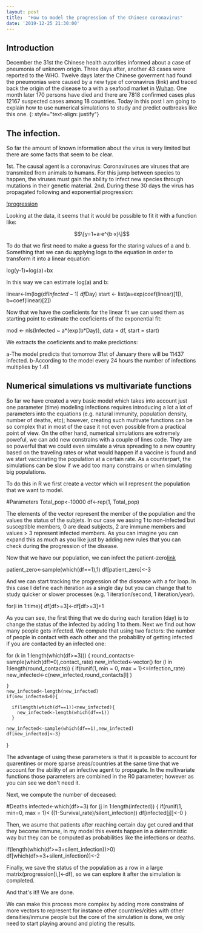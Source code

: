 ```yaml
---
layout: post
title:  "How to model the progression of the Chinese coronavirus"
date: '2019-12-25 21:30:00'
---
```


## Introduction
December the 31st the Chinese health autorities informed about a case of pneumonia of unknown origin. Three days after, another 43 cases were reported to the WHO. Twelve days later the Chinese goverment had found the pneumonias were caused by a new type of coronavirus (link) and traced back the origin of the disease to a with a seafood market in [Wuhan]().
One month later 170 persons have died and there are 7818 confirmed cases plus 12167 suspected cases among 18 countries.
Today in this post I am going to explain how to use numerical simulations to study and predict outbreaks like this one.
{: style="text-align: justify"}

## The infection.
So far the amount of known information about the virus is very limited but there are some facts that seem to be clear.

1st. The causal agent is a coronavirus: Coronaviruses are viruses that are transmited from animals to humans. For this jump between species to happen, the viruses must gain the ability to infect new species through mutations in their genetic material. 
2nd. During these 30 days the virus has propagated following and exponential progression:

[!progression]()

Looking at the data, it seems that it would be possible to fit it with a function like:

$$\[y=1+a·e^{b·x}\]$$

To do that we first need to make a guess for the staring values of a and b. Something that we can du applying logs to the equation in order to transform it into a linear equation:

log(y-1)=log(a)+bx

In this way we can estimate log(a) and b:

linear<-lm(log(df$Infected-1)~df$Day)
start <- list(a=exp(coef(linear)[1]), b=coef(linear)[2])

Now that we have the coeficients for the linear fit we can used them as starting point to estimate the coeficients of the exponential fit:

mod <- nls(Infected ~ a*(exp(b*Day)), data = df, start = start)

We extracts the coeficients and to make predictions:

a-The model predicts that tomorrow 31st of January there will be 11437 infected. 
b-According to the model every 24 hours the number of infections multiplies by 1.41

## Numerical simulations vs multivariate functions

So far we have created a very basic model which takes into account just one parameter (time) modeling infections requires introducing a lot a lot of parameters into the equations (e.g. natural immunity, population density, number of deaths, etc); however, creating such multivate functions can be so complex that in most of the case it not even possible from a practical point of view. On the other hand, numerical simulations are extremely poweful, we can add new constrains with a couple of lines code. They are so powerful that we could even simulate a virus spreading to a new country based on the traveling rates or what would happen if a vaccine is found and we start vaccinating the population at a certain rate. As a counterpart, the simulations can be slow if we add too many constrains or when simulating big populations. 

To do this in R we first create a vector which will represent the population that we want to model. 

#Parameters
Total_pop<-10000
df<-rep(1, Total_pop)

The elements of the vector represent the member of the population and the values the status of the subjets. In our case we assing 1 to non-infected but susceptible members, 0 are dead subjects, 2 are immune members and values > 3 represent infected members. As you can imagine you can expand this as much as you like just by adding new rules that you can check during the progression of the disease. 

Now that we have our population, we can infect the patient-zero[link]()

patient_zero<-sample(which(df==1),1)
df[patient_zero]<-3

And we can start tracking the progression of the dissease with a for loop. In this case I define each iteration as a single day but you can change that to study quicker or slower processes (e.g. 1 iteration/second, 1 iteration/year). 

for(i in 1:time){
  df[df>=3]<-df[df>=3]+1
  
As you can see, the first thing that we do during each iteration (day) is to change the status of the infected by adding 1 to them.
Next we find out how many people gets infected. We compute that using two factors: the number of people in contact with each other and the probability of getting infected if you are contacted by an infected one:

for (k in 1:length(which(df>=3))) {
    round_contacts<-sample(which(df!=0),contact_rate)
    new_infected<-vector()
    for (l in 1:length(round_contacts)) {
      if(runif(1, min = 0, max = 1)<=Infection_rate) new_infected<-c(new_infected,round_contacts[l] )
      
    }
    new_infected<-length(new_infected)
    if(new_infected>0){
      
      if(length(which(df==1))<new_infected){
        new_infected<-length(which(df==1))
      }
    
    new_infected<-sample(which(df==1),new_infected)
    df[new_infected]<-3}
  }
  
The advantage of using these parameters is that it is possible to account for quarentines or more sparse areas/countries at the same time that we account for the ability of an infective agent to propagate. In the multivariate functions those parameters are combined in the R0 parameter[](); however as you can see we don't need it. 

Next, we compute the number of deceased:

  #Deaths
  infected<-which(df>=3)
  for (j in 1:length(infected)) {
    if(runif(1, min=0, max = 1)< ((1-Survival_rate)/silent_infection)) df[infected[j]]<-0
  }  
  
Then, we asume that patients after reaching certain day get cured and that they become immune, in my model this events happen in a deterministic way but they can be computed as probabilities like the infections or deaths.

if(length(which(df>=3+silent_infection))>0) df[which(df>=3+silent_infection)]<-2
  
Finally, we save the status of the population as a row in a large matrix(progression[i,]<-df), so we can explore it after the simulation is completed. 

And that's it!! We are done.

We can make this process more complex by adding more constrains of more vectors to represent for instance other countries/cities with other densities/inmune people but the core of the simulation is done, we only need to start playing around and ploting the results.

